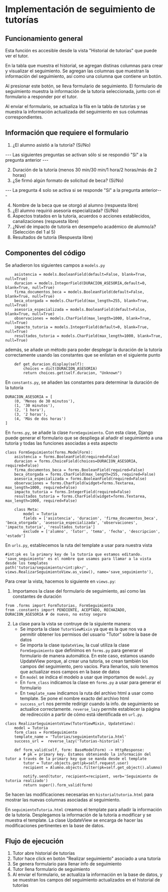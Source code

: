 # Implementación de seguimiento de tutorías


## Funcionamiento general
Esta función es accesible desde la vista "Historial de tutorías" que puede ver el tutor. 

En la tabla que muestra el historial, se agregan distinas columnas para crear y visualizar el seguimiento. Se agregan las columnas que muestran la información del seguimiento, así como una columna que
contiene un botón.

Al presionar este botón, se lleva formulario de seguimiento. El formulario de seguimiento muestra la información de la tutoría seleccionada, junto con el formulario a responder por el tutor.

Al envíar el formulario, se actualiza la fila en la tabla de tutorías y se muestra la información actualizada del seguimiento en sus columnas correspondientes.

## Información que requiere el formulario

1. ¿El alumno asistió a la tutoría? (Si/No)

--- Las siguientes preguntas se activan sólo si se respondió "Sí" a la pregunta anterior ---

2. Duración de la tutoría (menos 30 min/30 min/1 hora/2 horas/más de 2 horas)
3. ¿Se firmó algún formato de solicitud de beca? (Sí/No)

--- La pregunta 4 solo se activa si se responde "Sí" a la pregunta anterior---

4. Nombre de la beca que se otorgó al alumno (respuesta libre)
5. ¿El alumno requirió asesoría especializada? (Sí/No)
6. Aspectos tratados en la tutoría, acuerdos o acciones establecidos, canalizaciones (respuesta libre)
7. ¿Nivel de impacto de tutoría en desempeño académico de alumno/a? (Selección del 1 al 5)
8. Resultados de tutoría (Respuesta libre)


## Componentes del código
Se añadieron los siguientes campos a `models.py`

```
    asistencia = models.BooleanField(default=False, blank=True, null=True)
    duracion = models.IntegerField(DURACION_ASESORIA,default=0, blank=True, null=True)
    firma_documentos_beca = models.BooleanField(default=False, blank=True, null=True)
    beca_otorgada = models.CharField(max_length=255, blank=True, null=True)
    asesoria_especializada = models.BooleanField(default=False, blank=True, null=True)
    observaciones = models.CharField(max_length=1000, blank=True, null=True)
    impacto_tutoria = models.IntegerField(default=0, blank=True, null=True)
    resultados_tutoria = models.CharField(max_length=1000, blank=True, null=True)
```
además, se añade un método para poder desplegar la duración de la tutoría correctamente usando las constantes que se enlistan en el siguiente punto
```
    def get_duracion_display(self):
        choices = dict(DURACION_ASESORIA)
        return choices.get(self.duracion, "Unknown")
```
En `constants.py`, se añaden las constantes para determinar la duración de la tutoría
```
DURACION_ASESORIA = [
    (0, 'Menos de 30 minutos'),
    (1, '30 minutos'),
    (2, '1 hora'),
    (3, '2 horas'),
    (4, 'Más de dos horas')
]
```

En `forms.py`, se añade la clase `FormSeguimiento`. Con esta clase, Django puede generar el formulario que se despliega al añadir el seguimiento a una tutoría y todas las funciones asociadas a esta aspecto

```
class FormSeguimiento(forms.ModelForm):
    asistencia = forms.BooleanField(required=False)
    duracion = forms.ChoiceField(choices=DURACION_ASESORIA, required=False)
    firma_documentos_beca = forms.BooleanField(required=False)
    beca_otorgada = forms.CharField(max_length=255, required=False)
    asesoria_especializada = forms.BooleanField(required=False)
    observaciones = forms.CharField(widget=forms.Textarea, max_length=1000, required=False)
    impacto_tutoria = forms.IntegerField(required=False)
    resultados_tutoria = forms.CharField(widget=forms.Textarea, max_length=1000, required=False)

    class Meta:
        model = Tutoria
        fields = ['asistencia', 'duracion', 'firma_documentos_beca', 'beca_otorgada', 'asesoria_especializada', 'observaciones', 'impacto_tutoria', 'resultados_tutoria']
        exclude = ['alumno', 'tutor', 'tema', 'fecha', 'descripcion', 'estado']
```

En `urls.py`, establecemos la ruta del template a usar para nuestra vista

```
#int:pk es la primary key de la tutoría que estamos editando. 'save_seguimiento' es el nombre que usamos para llamar a la vista desde los templates
path('tutoria/seguimiento/<int:pk>/', views.RealizarSeguimientoView.as_view(), name='save_seguimiento'),
```

Para crear la vista, hacemos lo siguiente en `views.py`:
1. Importamos la clase del formulario de seguimiento, así como las constantes de duración
```
from .forms import FormTutorias, FormSeguimiento
from .constants import PENDIENTE, ACEPTADO, RECHAZADO, DURACION_ASESORIA # de nuevo, no estoy seguro
```
2. La clase para la vista se contruye de la siguiente manera:
    * Se importa la clase `TutorViewMixin` ya que es la que nos va a permitir obtener los permisos del usuario "Tutor" sobre la base de datos
    * Se importa la clase `UpdateView`, la cual utiliza la clase `FormSeguimiento` que definimos en `forms.py` para generar el formulario de manera automática. En este caso, estamos usando UpdateView porque, al crear una tutoría, se crean también los campos del seguimiento, pero vacíos. Para llenarlos, solo tenemos que actualizar esos campos en la base de datos
    * En `model` se indica el modelo a usar que importamos de `model.py`
    * En `form_class` indicamos la clase en `forms.py` a usar para generar el formulario
    * En `template_name` indicamos la ruta del archivo html a usar como template. Se pone el nombre exacto del archivo html
    * `success_url` nos permite redirigir cuando la info. de seguimiento se actualice correctamente. `reverse_lazy` permite establecer la página de redirección a partir de cómo está identificada en `url.py`.
```
class RealizarSeguimientoView(TutorViewMixin, UpdateView):
    model = Tutoria
    form_class = FormSeguimiento
    template_name = 'Tutorias/seguimientoTutoria.html'
    success_url =  reverse_lazy('Tutorias-historial')

    def form_valid(self, form: BaseModelForm) -> HttpResponse:
        # pk = primary key. Estamos obteniendo la información del tutor a través de la primary key que se manda desde el template
        tutor = Tutor.objects.get(pk=self.request.user)
        recipient = Alumno.objects.filter(pk=self.get_object().alumno)

        notify.send(tutor, recipient=recipient, verb='Seguimiento de tutoria realizado')
        return super().form_valid(form)
```

Se hacen las modificaciones necesarias en `historialtutoria.html` para mostrar las nuevas columnas asociadas al seguimiento.

En `seguimientoTutoria.html` creamos el template para añadir la información de la tutoría. Desplegamos la información de la tutoría a modificar y se muestra el template. La clase UpdateView se encarga de hacer las modificaciones pertinentes en la base de datos.

## Flujo de ejecución
1. Tutor abre historial de tutorías
2. Tutor hace click en botón "Realizar seguimiento" asociado a una tutoría
3. Se genera formulario para llenar info de seguimiento
4. Tutor llena formulario de seguimiento
5. Al enviar el formulario, se actualiza la información en la base de datos, y se muestran los campos del seguimiento actualizados en el historial de tutorías